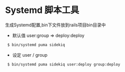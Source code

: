  # Systemd 脚本工具

 生成Systemd配置,bin下文件放到rails项目bin目录中

- 默认值 user:group => deploy:deploy
```bash
 $ bin/systemd puma sidekiq
```
- 设定 user / group
```bash
 $ bin/systemd puma sidekiq user:deploy group:deploy
```